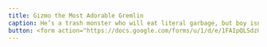 ```yaml
---
title: Gizmo the Most Adorable Gremlin
caption: He’s a trash monster who will eat literal garbage, but boy isn’t he cute. Submitted by Jessica Ugarte.
button: <form action="https://docs.google.com/forms/u/1/d/e/1FAIpQLSdzUJXlkfiStgM9wHsdLnmQo1ncyQ-LC36fCKde7XZ6-dlDCw/formResponse" method="post"><div class="form-element"></div><span>Votes</span><input type="text" name="entry.102686257" required placeholder="$"></br><button type="submit" name="button">Cast Votes</button></form>
---
```

